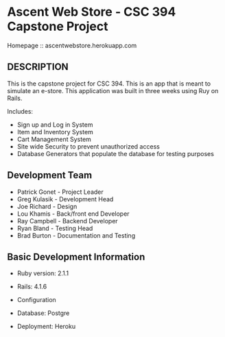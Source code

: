# Ascent Web Store - CSC 394 Capstone Project

Homepage :: ascentwebstore.herokuapp.com

## DESCRIPTION

This is the capstone project for CSC 394. This is an app that is meant to simulate an e-store. This application was built in three weeks using Ruy on Rails.

Includes:
* Sign up and Log in System
* Item and Inventory System
* Cart Management System
* Site wide Security to prevent unauthorized access
* Database Generators that populate the database for testing purposes


## Development Team

* Patrick Gonet - Project Leader 
* Greg Kulasik - Development Head
* Joe Richard - Design
* Lou Khamis - Back/front end Developer
* Ray Campbell - Backend Developer
* Ryan Bland - Testing Head
* Brad Burton - Documentation and Testing


## Basic Development Information

* Ruby version: 2.1.1

* Rails: 4.1.6

* Configuration

* Database: Postgre

* Deployment: Heroku
